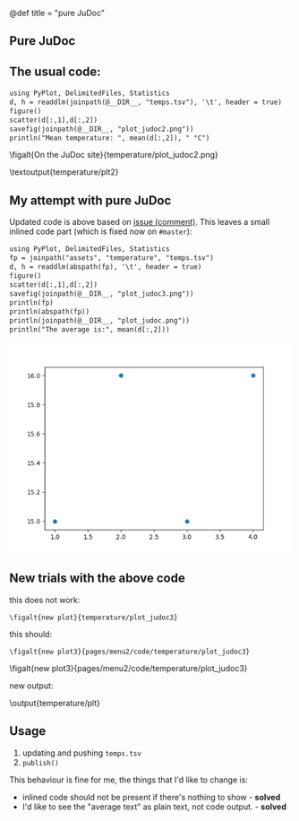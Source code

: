 @def title = "pure JuDoc"

## Pure JuDoc

## The usual code:

```julia:temperature/plt2
using PyPlot, DelimitedFiles, Statistics
d, h = readdlm(joinpath(@__DIR__, "temps.tsv"), '\t', header = true)
figure()
scatter(d[:,1],d[:,2])
savefig(joinpath(@__DIR__, "plot_judoc2.png"))
println("Mean temperature: ", mean(d[:,2]), " °C")
```

\figalt{On the JuDoc site}{temperature/plot_judoc2.png}


\textoutput{temperature/plt2}

## My attempt with pure JuDoc

Updated code is above based on [issue (comment)](https://github.com/tlienart/JuDoc.jl/issues/182#issuecomment-503973974).
This leaves a small inlined code part (which is fixed now on `#master`):

```julia:temperature/plt
using PyPlot, DelimitedFiles, Statistics
fp = joinpath("assets", "temperature", "temps.tsv")
d, h = readdlm(abspath(fp), '\t', header = true)
figure()
scatter(d[:,1],d[:,2])
savefig(joinpath(@__DIR__, "plot_judoc3.png"))
println(fp)
println(abspath(fp))
println(joinpath(@__DIR__, "plot_judoc.png"))
println("The average is:", mean(d[:,2]))
```

![the plot](/assets/temperature/plot_judoc.png)

## New trials with the above code

this does not work:
```
\figalt{new plot}{temperature/plot_judoc3}
```

this should:

```
\figalt{new plot3}{pages/menu2/code/temperature/plot_judoc3}
```

\figalt{new plot3}{pages/menu2/code/temperature/plot_judoc3}

new output:

\output{temperature/plt}
<!--

as text:
\textoutput{temperature/plt}



The "output" is also shown as code (which is fine, but not what I want)
\output{temperature/plt}
-->
## Usage

1. updating and pushing `temps.tsv`
2. `publish()`

This behaviour is fine for me, the things that I'd like to change is:
* inlined code should not be present if there's nothing to show - **solved**
* I'd like to see the "average text" as plain text, not code output. - **solved**
